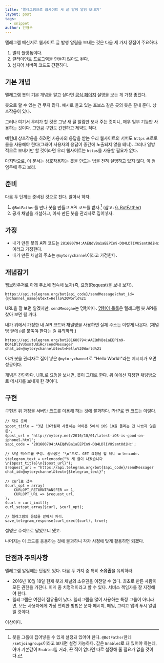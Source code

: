 ```yaml
---
title: '텔레그램으로 웹사이트 새 글 발행 알림 보내기'
layout: post
tags:
  - snippet
author: 안형우
---
```


텔레그램 메신저로 웹사이트 글 발행 알림을 보내는 것은 다음 세 가지 장점이 주요하다.

1. 멀티 플랫폼이다.
2. 클라이언트 프로그램을 만들지 않아도 된다.
3. 심지어 서버쪽 코드도 간편하다.

## 기본 개념

텔레그램 봇의 기본 개념을 알고 싶다면 [공식 페이지](https://core.telegram.org/bots) 설명을 보는 게 가장 좋겠다. 

봇으로 할 수 있는 건 무지 많다. 예시로 들고 있는 포브스 같은 곳의 봇은 끝내 준다. 상호작용이 있다. 

그러나 여기서 우리가 할 것은 그냥 새 글 알림만 보내 주는 것이니, 매우 일부 기능만 사용하는 것이다. 그만큼 구현도 간편하고 제약도 적다.

예컨대 상호작용을 하려면 사용자의 응답을 받는 우리 웹사이트의 서버도 `https` 프로토콜을 사용해야 한다(그래야 사용자의 응답이 중간에 노출되지 않을 테니). 그러나 일방적으로 보내기만 할 것이라면 우리 웹사이트는 `https`를 사용할 필요가 없다.

마지막으로, 이 문서는 상호작용하는 봇을 만드는 법을 전혀 설명하고 있지 않다. 이 점 염두에 두고 보라.


## 준비

다음 두 단계는 준비된 것으로 친다. 알아서 하자.

1. `@BotFather`를 만나 봇을 만들고 API 코드를 받자.[^fn1] (참고: [6. BotFather](https://core.telegram.org/bots#6-botfather))
2. 공개 채널을 개설하고, 아까 만든 봇을 관리자로 집어넣자.


## 가정

- 내가 만든 봇의 API 코드는 `281680794:AAEQdVBa1aEEPIn9-DQ4LDlIVUSsmtUdiHc`이라고 가정한다.
- 내가 만든 채널의 주소는 `@mytorychannel`이라고 가정한다.


## 개념잡기

웹브라우저로 아래 주소에 접속해 보자(즉, 요청(Request)을 보내 보자).

    https://api.telegram.org/bot{api_code}/sendMessage?chat_id={@channel_name}&text=Hello%20World%21
    
URL을 잘 보면 알겠지만, `sendMessgae`는 명령어다. [명령어 목록](https://core.telegram.org/bots/api#available-methods)은 텔레그램 봇 API를 찾아 보면 될 거다. 

내가 위에서 가정한 내 API 코드와 채널명을 사용하면 실제 주소는 이렇게 나온다. (채널명 앞에 `@`를 붙여야 한다는 걸 유의하라.)

    https://api.telegram.org/bot281680794:AAEQdVBa1aEEPIn9-DQ4LDlIVUSsmtUdiHc/sendMessage?chat_id=@mytorychannel&text=Hello%20World%21
    
아까 봇을 관리자로 집어 넣은 `@mytorychannel`로 "Hello World!"라는 메시지가 오면 성공이다.

개념은 간단하다. URL로 요청을 보내면, 봇이 그대로 한다. 위 예에선 지정한 채팅방으로 메시지를 보내게 한 것이다.


## 구현

구현은 위 과정을 서버단 코드를 이용해 하는 것에 불과하다. PHP로 짠 코드는 이렇다.

    // 재료 준비
    $post_title = "3년 10개월째 사용하는 아이폰 5에서 iOS 10을 돌리는 건 나쁘지 않은 듯";
    $post_url = "http://mytory.net/2016/10/01/latest-iOS-is-good-on-iphone5.html";
    $api_code = '281680794:AAEQdVBa1aEEPIn9-DQ4LDlIVUSsmtUdiHc';
    
    // 보낼 텍스트를 구성. 줄바꿈은 "\n"으로. GET 요청을 할 테니 urlencode.
    $telegram_text = urlencode("※ 새 글이 나왔습니다\n{$post_title}\n{$post_url}");
    $request_url = "https://api.telegram.org/bot{$api_code}/sendMessage?chat_id=@mytorychannel&text={$telegram_text}";
    
    // curl로 접속
    $curl_opt = array(
        CURLOPT_RETURNTRANSFER => 1,
        CURLOPT_URL => $request_url,
    );
    $curl = curl_init();
    curl_setopt_array($curl, $curl_opt);
    
    // 텔레그램의 응답을 받아서 처리.
    save_telegram_response(curl_exec($curl), true);

설명은 주석으로 달았으니 됐고. 

나머지는 이 코드를 응용하는 것에 불과하니 각자 사정에 맞게 활용하면 되겠다.


## 단점과 주의사항

텔레그램 알림에는 단점도 있다. 다음 두 가지 중 특히 **소유권**을 유의하라.

- 2016년 10월 18일 현재 봇과 채널의 소유권을 이전할 수 없다. 최초로 만든 사람이 모든 권한을 가진다. 이게 좀 치명적이라고 할 수 있다. 서비스 책임자를 잘 지정해야 한다.
- 텔레그램은 여전히 점유율이 낮다. 텔레그램을 많이 사용하는 특정 그룹이 아니라면, 모든 사용자에게 가장 편리한 방법은 문자 메시지, 메일, 그리고 앱의 푸시 알림일 것이다.

이상이다.


[^fn1]: 봇을 그룹에 집어넣을 수 있게 설정돼 있어야 한다. `@BotFather`한테 `/setjoingroups`이라고 보내면 설정 가능하다. 값은 `Enabled`로 돼 있어야 하는데, 아마 기본값이 `Enabled`일 거라, 끈 적이 없다면 따로 설정해 줄 필요가 없을 것이다.
